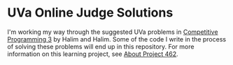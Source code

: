 # UVa Online Judge Solutions

I'm working my way through the suggested UVa problems in [Competitive Programming 3](https://sites.google.com/site/stevenhalim/) by Halim and Halim. Some of the code I write in the process of solving these problems will end up in this repository. For more information on this learning project, see [About Project 462](http://www.redgreencode.com/about-project-462/).
